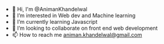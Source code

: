 - 👋 Hi, I'm @AnimanKhandelwal
- 👀 I’m interested in Web dev and Machine learning
- 🌱 I’m currently learning Javascript
- 💞️ I’m looking to collaborate on front end web development
- 📫 How to reach me animan.khandelwal@gmail.com

<!---
Animankhandelwal/Animankhandelwal is a ✨ special ✨ repository because its `README.md` (this file) appears on your GitHub profile.
You can click the Preview link to take a look at your changes.
--->
